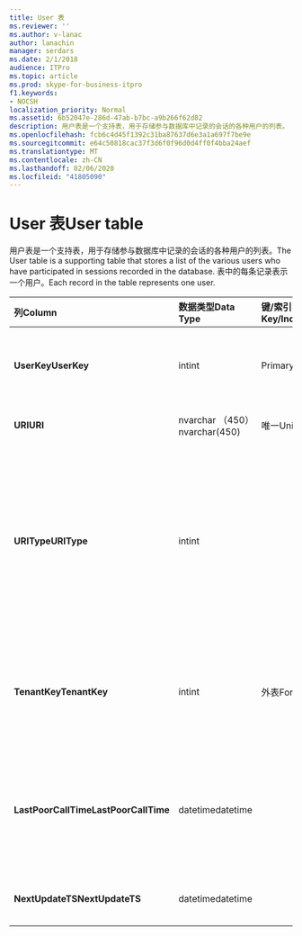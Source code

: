 ```yaml
---
title: User 表
ms.reviewer: ''
ms.author: v-lanac
author: lanachin
manager: serdars
ms.date: 2/1/2018
audience: ITPro
ms.topic: article
ms.prod: skype-for-business-itpro
f1.keywords:
- NOCSH
localization_priority: Normal
ms.assetid: 6b52047e-286d-47ab-b7bc-a9b266f62d82
description: 用户表是一个支持表，用于存储参与数据库中记录的会话的各种用户的列表。 表中的每条记录表示一个用户。
ms.openlocfilehash: fcb6c4d45f1392c31ba87637d6e3a1a697f7be9e
ms.sourcegitcommit: e64c50818cac37f3d6f0f96d0d4ff0f4bba24aef
ms.translationtype: MT
ms.contentlocale: zh-CN
ms.lasthandoff: 02/06/2020
ms.locfileid: "41805090"
---
```

# <a name="user-table"></a><span data-ttu-id="76977-104">User 表</span><span class="sxs-lookup"><span data-stu-id="76977-104">User table</span></span>
 
<span data-ttu-id="76977-105">用户表是一个支持表，用于存储参与数据库中记录的会话的各种用户的列表。</span><span class="sxs-lookup"><span data-stu-id="76977-105">The User table is a supporting table that stores a list of the various users who have participated in sessions recorded in the database.</span></span> <span data-ttu-id="76977-106">表中的每条记录表示一个用户。</span><span class="sxs-lookup"><span data-stu-id="76977-106">Each record in the table represents one user.</span></span>
  
|<span data-ttu-id="76977-107">**列**</span><span class="sxs-lookup"><span data-stu-id="76977-107">**Column**</span></span>|<span data-ttu-id="76977-108">**数据类型**</span><span class="sxs-lookup"><span data-stu-id="76977-108">**Data Type**</span></span>|<span data-ttu-id="76977-109">**键/索引**</span><span class="sxs-lookup"><span data-stu-id="76977-109">**Key/Index**</span></span>|<span data-ttu-id="76977-110">**详细信息**</span><span class="sxs-lookup"><span data-stu-id="76977-110">**Details**</span></span>|
|:-----|:-----|:-----|:-----|
|<span data-ttu-id="76977-111">**UserKey**</span><span class="sxs-lookup"><span data-stu-id="76977-111">**UserKey**</span></span> <br/> |<span data-ttu-id="76977-112">int</span><span class="sxs-lookup"><span data-stu-id="76977-112">int</span></span>  <br/> |<span data-ttu-id="76977-113">Primary</span><span class="sxs-lookup"><span data-stu-id="76977-113">Primary</span></span>  <br/> |<span data-ttu-id="76977-114">标识此用户的唯一号码。</span><span class="sxs-lookup"><span data-stu-id="76977-114">Unique number identifying this user.</span></span>  <br/> |
|<span data-ttu-id="76977-115">**URI**</span><span class="sxs-lookup"><span data-stu-id="76977-115">**URI**</span></span> <br/> |<span data-ttu-id="76977-116">nvarchar （450）</span><span class="sxs-lookup"><span data-stu-id="76977-116">nvarchar(450)</span></span>  <br/> |<span data-ttu-id="76977-117">唯一</span><span class="sxs-lookup"><span data-stu-id="76977-117">Unique</span></span>  <br/> |<span data-ttu-id="76977-118">URI 字符串。</span><span class="sxs-lookup"><span data-stu-id="76977-118">URI string.</span></span>  <br/> |
|<span data-ttu-id="76977-119">**URIType**</span><span class="sxs-lookup"><span data-stu-id="76977-119">**URIType**</span></span> <br/> |<span data-ttu-id="76977-120">int</span><span class="sxs-lookup"><span data-stu-id="76977-120">int</span></span>  <br/> ||<span data-ttu-id="76977-121">1是未知的 URI 类型。</span><span class="sxs-lookup"><span data-stu-id="76977-121">1 is unknown URI type.</span></span>  <br/> <span data-ttu-id="76977-122">2是用户 URI。</span><span class="sxs-lookup"><span data-stu-id="76977-122">2 is user URI.</span></span>  <br/> <span data-ttu-id="76977-123">4是会议 URI。</span><span class="sxs-lookup"><span data-stu-id="76977-123">4 is conference URI.</span></span>  <br/> <span data-ttu-id="76977-124">8是电话 URI。</span><span class="sxs-lookup"><span data-stu-id="76977-124">8 is phone URI.</span></span>  <br/> |
|<span data-ttu-id="76977-125">**TenantKey**</span><span class="sxs-lookup"><span data-stu-id="76977-125">**TenantKey**</span></span> <br/> |<span data-ttu-id="76977-126">int</span><span class="sxs-lookup"><span data-stu-id="76977-126">int</span></span>  <br/> |<span data-ttu-id="76977-127">外表</span><span class="sxs-lookup"><span data-stu-id="76977-127">Foreign</span></span>  <br/> |<span data-ttu-id="76977-128">用户的租户，从租户表引用。</span><span class="sxs-lookup"><span data-stu-id="76977-128">Tenant of the user, referenced from tenant table.</span></span>  <br/> |
|<span data-ttu-id="76977-129">**LastPoorCallTime**</span><span class="sxs-lookup"><span data-stu-id="76977-129">**LastPoorCallTime**</span></span> <br/> |<span data-ttu-id="76977-130">datetime</span><span class="sxs-lookup"><span data-stu-id="76977-130">datetime</span></span>  <br/> ||<span data-ttu-id="76977-131">当用户的音频通话较差时的最晚时间戳。</span><span class="sxs-lookup"><span data-stu-id="76977-131">Latest time stamp when the user had a poor audio call.</span></span>  <br/> |
|<span data-ttu-id="76977-132">**NextUpdateTS**</span><span class="sxs-lookup"><span data-stu-id="76977-132">**NextUpdateTS**</span></span> <br/> |<span data-ttu-id="76977-133">datetime</span><span class="sxs-lookup"><span data-stu-id="76977-133">datetime</span></span>  <br/> ||<span data-ttu-id="76977-134">仅供内部使用。</span><span class="sxs-lookup"><span data-stu-id="76977-134">For internal use only.</span></span>  <br/> |
   

